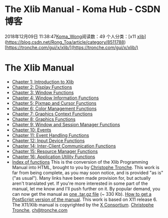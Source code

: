 # The Xlib Manual - Koma Hub - CSDN博客
2018年12月09日 11:38:47[Koma_Wong](https://me.csdn.net/Rong_Toa)阅读数：49
个人分类：[x11																[xlib](https://blog.csdn.net/Rong_Toa/article/category/8512049)](https://blog.csdn.net/Rong_Toa/article/category/8511788)
[https://tronche.com/gui/x/xlib/](https://tronche.com/gui/x/xlib/)
# The Xlib Manual
- [Chapter 1: Introduction to Xlib](https://tronche.com/gui/x/xlib/introduction/)
- [Chapter 2: Display Functions](https://tronche.com/gui/x/xlib/display/)
- [Chapter 3: Window Functions](https://tronche.com/gui/x/xlib/window/)
- [Chapter 4: Window Information Functions](https://tronche.com/gui/x/xlib/window-information/)
- [Chapter 5: Pixmap and Cursor Functions](https://tronche.com/gui/x/xlib/pixmap-and-cursor/)
- [Chapter 6: Color Management Functions](https://tronche.com/gui/x/xlib/color/)
- [Chapter 7: Graphics Context Functions](https://tronche.com/gui/x/xlib/GC/)
- [Chapter 8: Graphics Functions](https://tronche.com/gui/x/xlib/graphics/)
- [Chapter 9: Window and Session Manager Functions](https://tronche.com/gui/x/xlib/window-and-session-manager/)
- [Chapter 10: Events](https://tronche.com/gui/x/xlib/events/)
- [Chapter 11: Event Handling Functions](https://tronche.com/gui/x/xlib/event-handling/)
- [Chapter 12: Input Device Functions](https://tronche.com/gui/x/xlib/input/)
- [Chapter 14: Inter-Client Communication Functions](https://tronche.com/gui/x/xlib/ICC/)
- [Chapter 15: Resource Manager Functions](https://tronche.com/gui/x/xlib/resource-manager/)
- [Chapter 16: Application Utility Functions](https://tronche.com/gui/x/xlib/utilities/)
- [Index of functions](https://tronche.com/gui/x/xlib/function-index.html)
This is the conversion of the Xlib Programming Manual into HTML, brought to you by [Christophe Tronche](http://tronche.com/). This work is far from being complete, as you may soon notice, and is provided "as is" ("as usual"). Many links have been made provision for, but actually aren't translated yet. If you're more interested in some part of the manual, let me know and I'll push further on it.
By popular demand, you can now get the manual as [one .tar.gz file](https://tronche.com/gui/x/xlib/xlib-manual.tar.gz) (~ 330 Kb).
[How to get a PostScript version of the manual](https://tronche.com/gui/x/xlib/getting-the-manual-in-postscript.html).
This work is based on X11 release 6.
The X11/Xlib manual is copyrighted by the [X Consortium](http://www.x.org/).
[Christophe Tronche](http://tronche.com/), [ch@tronche.com](mailto:ch@tronche.com)
